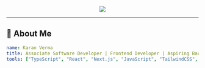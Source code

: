 <!-- PROFILE README - DARK THEME STYLING -->

<p align="center">
  <img src="https://capsule-render.vercel.app/api?type=waving&color=gradient&customColorList=0:e96443,1:904e95&height=200&section=header&text=Hi%20There,%20I'm%20Karan%20Verma%20👋&fontColor=ffffff&fontSize=40&fontAlignY=35&animation=twinkling" />
</p>


---


## 🧠 About Me

```yaml
name: Karan Verma
title: Associate Software Developer | Frontend Developer | Aspiring Backend Developer
tools: ["TypeScript", "React", "Next.js", "JavaScript", "TailwindCSS", "Redux/Zustand"]
